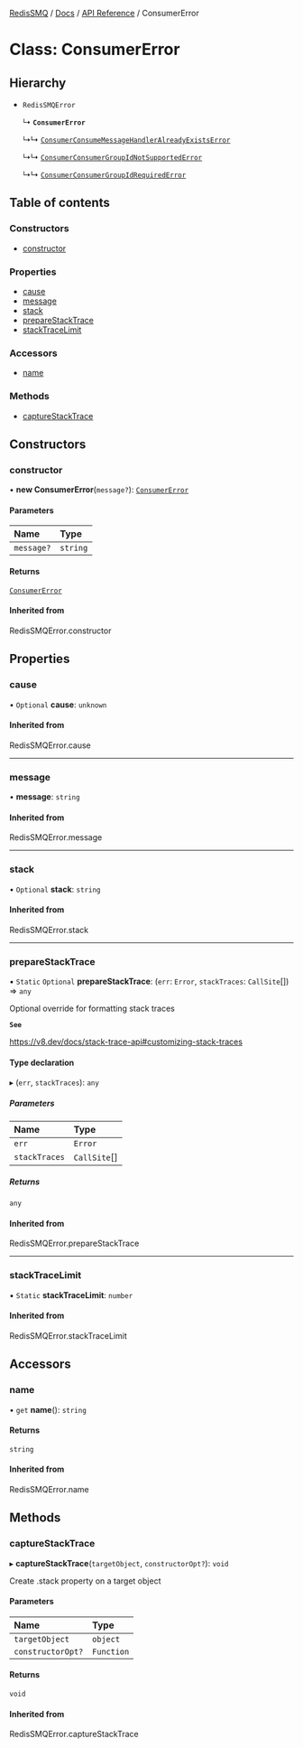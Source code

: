 [RedisSMQ](../../../README.md) / [Docs](../../README.md) / [API Reference](../README.md) / ConsumerError

# Class: ConsumerError

## Hierarchy

- `RedisSMQError`

  ↳ **`ConsumerError`**

  ↳↳ [`ConsumerConsumeMessageHandlerAlreadyExistsError`](ConsumerConsumeMessageHandlerAlreadyExistsError.md)

  ↳↳ [`ConsumerConsumerGroupIdNotSupportedError`](ConsumerConsumerGroupIdNotSupportedError.md)

  ↳↳ [`ConsumerConsumerGroupIdRequiredError`](ConsumerConsumerGroupIdRequiredError.md)

## Table of contents

### Constructors

- [constructor](ConsumerError.md#constructor)

### Properties

- [cause](ConsumerError.md#cause)
- [message](ConsumerError.md#message)
- [stack](ConsumerError.md#stack)
- [prepareStackTrace](ConsumerError.md#preparestacktrace)
- [stackTraceLimit](ConsumerError.md#stacktracelimit)

### Accessors

- [name](ConsumerError.md#name)

### Methods

- [captureStackTrace](ConsumerError.md#capturestacktrace)

## Constructors

### constructor

• **new ConsumerError**(`message?`): [`ConsumerError`](ConsumerError.md)

#### Parameters

| Name | Type |
| :------ | :------ |
| `message?` | `string` |

#### Returns

[`ConsumerError`](ConsumerError.md)

#### Inherited from

RedisSMQError.constructor

## Properties

### cause

• `Optional` **cause**: `unknown`

#### Inherited from

RedisSMQError.cause

___

### message

• **message**: `string`

#### Inherited from

RedisSMQError.message

___

### stack

• `Optional` **stack**: `string`

#### Inherited from

RedisSMQError.stack

___

### prepareStackTrace

▪ `Static` `Optional` **prepareStackTrace**: (`err`: `Error`, `stackTraces`: `CallSite`[]) => `any`

Optional override for formatting stack traces

**`See`**

https://v8.dev/docs/stack-trace-api#customizing-stack-traces

#### Type declaration

▸ (`err`, `stackTraces`): `any`

##### Parameters

| Name | Type |
| :------ | :------ |
| `err` | `Error` |
| `stackTraces` | `CallSite`[] |

##### Returns

`any`

#### Inherited from

RedisSMQError.prepareStackTrace

___

### stackTraceLimit

▪ `Static` **stackTraceLimit**: `number`

#### Inherited from

RedisSMQError.stackTraceLimit

## Accessors

### name

• `get` **name**(): `string`

#### Returns

`string`

#### Inherited from

RedisSMQError.name

## Methods

### captureStackTrace

▸ **captureStackTrace**(`targetObject`, `constructorOpt?`): `void`

Create .stack property on a target object

#### Parameters

| Name | Type |
| :------ | :------ |
| `targetObject` | `object` |
| `constructorOpt?` | `Function` |

#### Returns

`void`

#### Inherited from

RedisSMQError.captureStackTrace
